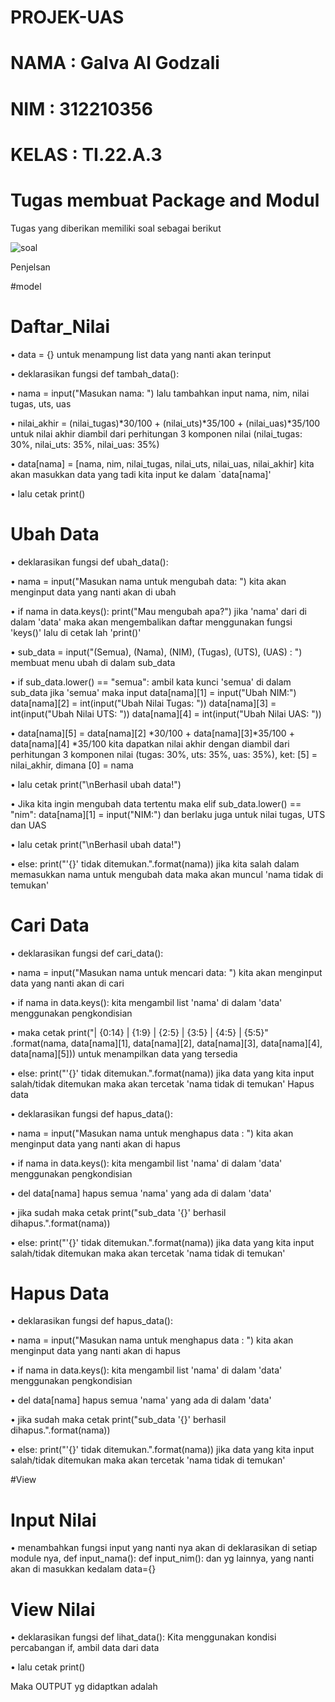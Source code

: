 # PROJEK-UAS

# NAMA : Galva Al Godzali

# NIM : 312210356

# KELAS : TI.22.A.3

# Tugas membuat Package and Modul

Tugas yang diberikan memiliki soal sebagai berikut

![soal](https://user-images.githubusercontent.com/115516730/210776639-0ae445a9-a010-4fe7-b623-43abe885cd4f.png)

Penjelsan

#model

# Daftar_Nilai

•	data = {} untuk menampung list data yang nanti akan terinput

•	deklarasikan fungsi def tambah_data():

•	nama = input("Masukan nama: ") lalu tambahkan input nama, nim, nilai tugas, uts, uas

•	nilai_akhir = (nilai_tugas)*30/100 + (nilai_uts)*35/100 + (nilai_uas)*35/100  untuk nilai akhir diambil dari perhitungan 3 komponen nilai (nilai_tugas: 30%, nilai_uts: 35%, nilai_uas: 35%)

•	data[nama] = [nama, nim, nilai_tugas, nilai_uts, nilai_uas, nilai_akhir] kita akan masukkan data yang tadi kita input ke dalam `data[nama]'

•	lalu cetak print()

# Ubah Data

•	deklarasikan fungsi def ubah_data():

•	nama = input("Masukan nama untuk mengubah data: ") kita akan menginput data yang nanti akan di ubah

•	if nama in data.keys(): print("Mau mengubah apa?") jika 'nama' dari di dalam 'data' maka akan mengembalikan daftar menggunakan fungsi 'keys()' lalu di cetak lah 'print()'

•	sub_data = input("(Semua), (Nama), (NIM), (Tugas), (UTS), (UAS) : ") membuat menu ubah di dalam sub_data

•	if sub_data.lower() == "semua": ambil kata kunci 'semua' di dalam sub_data jika 'semua' maka input data[nama][1] = input("Ubah NIM:") data[nama][2] = int(input("Ubah Nilai Tugas: ")) data[nama][3] = int(input("Ubah Nilai UTS: ")) data[nama][4] = int(input("Ubah Nilai UAS: "))

•	data[nama][5] = data[nama][2] *30/100 + data[nama][3]*35/100 + data[nama][4] *35/100  kita dapatkan nilai akhir dengan diambil dari perhitungan 3 komponen nilai (tugas: 30%, uts: 35%, uas: 35%), ket: [5] = nilai_akhir, dimana [0] = nama

•	lalu cetak print("\nBerhasil ubah data!")

•	Jika kita ingin mengubah data tertentu maka elif sub_data.lower() == "nim": data[nama][1] = input("NIM:") dan berlaku juga untuk nilai tugas, UTS dan UAS

•	lalu cetak print("\nBerhasil ubah data!")

•	else: print("'{}' tidak ditemukan.".format(nama)) jika kita salah dalam memasukkan nama untuk mengubah data maka akan muncul 'nama tidak di temukan'

# Cari Data

•	deklarasikan fungsi def cari_data():

•	nama = input("Masukan nama untuk mencari data: ") kita akan menginput data yang nanti akan di cari

•	if nama in data.keys(): kita mengambil list 'nama' di dalam 'data' menggunakan pengkondisian

•	maka cetak print("| {0:14} | {1:9} | {2:5} | {3:5} | {4:5} | {5:5}" .format(nama, data[nama][1], data[nama][2], data[nama][3], data[nama][4], data[nama][5])) untuk menampilkan data yang tersedia

•	else: print("'{}' tidak ditemukan.".format(nama)) jika data yang kita input salah/tidak ditemukan maka akan tercetak 'nama tidak di temukan'
Hapus data

•	deklarasikan fungsi def hapus_data():

•	nama = input("Masukan nama untuk menghapus data : ") kita akan menginput data yang nanti akan di hapus

•	if nama in data.keys(): kita mengambil list 'nama' di dalam 'data' menggunakan pengkondisian

•	del data[nama] hapus semua 'nama' yang ada di dalam 'data'

•	jika sudah maka cetak print("sub_data '{}' berhasil dihapus.".format(nama))

•	else: print("'{}' tidak ditemukan.".format(nama)) jika data yang kita input salah/tidak ditemukan maka akan tercetak 'nama tidak di temukan'

# Hapus Data

•	deklarasikan fungsi def hapus_data():

•	nama = input("Masukan nama untuk menghapus data : ") kita akan menginput data yang nanti akan di hapus

•	if nama in data.keys(): kita mengambil list 'nama' di dalam 'data' menggunakan pengkondisian

•	del data[nama] hapus semua 'nama' yang ada di dalam 'data'

•	jika sudah maka cetak print("sub_data '{}' berhasil dihapus.".format(nama))

•	else: print("'{}' tidak ditemukan.".format(nama)) jika data yang kita input salah/tidak ditemukan maka akan tercetak 'nama tidak di temukan'

#View

# Input Nilai

•	menambahkan fungsi input yang nanti nya akan di deklarasikan di setiap module nya, def input_nama(): def input_nim(): dan yg lainnya, yang nanti akan di masukkan kedalam data={}

# View Nilai

•	deklarasikan fungsi def lihat_data(): Kita menggunakan kondisi percabangan if, ambil data dari data

•	lalu cetak print()

Maka OUTPUT yg didaptkan adalah


























